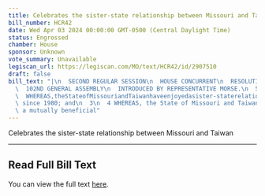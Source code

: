 ```yaml
---
title: Celebrates the sister-state relationship between Missouri and Taiwan
bill_number: HCR42
date: Wed Apr 03 2024 00:00:00 GMT-0500 (Central Daylight Time)
status: Engrossed
chamber: House
sponsor: Unknown
vote_summary: Unavailable
legiscan_url: https://legiscan.com/MO/text/HCR42/id/2907510
draft: false
bill_text: "|\n  SECOND REGULAR SESSION\n  HOUSE CONCURRENT\n  RESOLUTION NO. 42\n\
  \  102ND GENERAL ASSEMBLY\n  INTRODUCED BY REPRESENTATIVE MORSE.\n  5354H.01I DANARADEMANMILLER,ChiefClerk\n\
  \  WHEREAS,theStateofMissouriandTaiwanhaveenjoyedasister-staterelationship\n  2\
  \ since 1980; and\n  3\n  4 WHEREAS, the State of Missouri and Taiwan have enjoyed\
  \ a mutually beneficial"
---
```

Celebrates the sister-state relationship between Missouri and Taiwan

---

## Read Full Bill Text

You can view the full text [here](https://legiscan.com/MO/text/HCR42/id/2907510).
